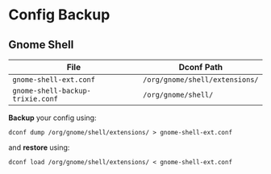 # Config Backup

## Gnome Shell

| File                             | Dconf Path                     |
| -------------------------------- | ------------------------------ |
| `gnome-shell-ext.conf`           | `/org/gnome/shell/extensions/` |
| `gnome-shell-backup-trixie.conf` | `/org/gnome/shell/`            |

**Backup** your config using:

```shell
dconf dump /org/gnome/shell/extensions/ > gnome-shell-ext.conf
```

and **restore** using:

```shell
dconf load /org/gnome/shell/extensions/ < gnome-shell-ext.conf
```

